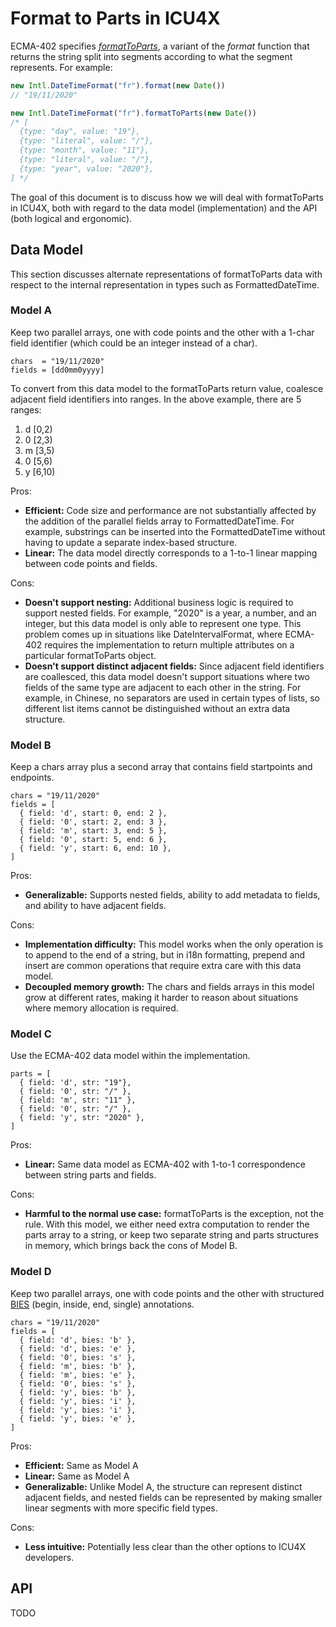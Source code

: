 Format to Parts in ICU4X
========================

ECMA-402 specifies *[formatToParts](https://developer.mozilla.org/en-US/docs/Web/JavaScript/Reference/Global_Objects/Intl/DateTimeFormat/formatToParts#Description)*, a variant of the *format* function that returns the string split into segments according to what the segment represents.  For example:

```javascript
new Intl.DateTimeFormat("fr").format(new Date())
// "19/11/2020"

new Intl.DateTimeFormat("fr").formatToParts(new Date())
/* [
  {type: "day", value: "19"},
  {type: "literal", value: "/"},
  {type: "month", value: "11"},
  {type: "literal", value: "/"},
  {type: "year", value: "2020"},
] */
```

The goal of this document is to discuss how we will deal with formatToParts in ICU4X, both with regard to the data model (implementation) and the API (both logical and ergonomic).

## Data Model

This section discusses alternate representations of formatToParts data with respect to the internal representation in types such as FormattedDateTime.

### Model A

Keep two parallel arrays, one with code points and the other with a 1-char field identifier (which could be an integer instead of a char).

```
chars  = "19/11/2020"
fields = [dd0mm0yyyy]
```

To convert from this data model to the formatToParts return value, coalesce adjacent field identifiers into ranges.  In the above example, there are 5 ranges:

1. d \[0,2)
2. 0 \[2,3)
3. m \[3,5)
4. 0 \[5,6)
5. y \[6,10)

Pros:

- **Efficient:** Code size and performance are not substantially affected by the addition of the parallel fields array to FormattedDateTime. For example, substrings can be inserted into the FormattedDateTime without having to update a separate index-based structure.
- **Linear:** The data model directly corresponds to a 1-to-1 linear mapping between code points and fields.

Cons:

- **Doesn't support nesting:** Additional business logic is required to support nested fields.  For example, "2020" is a year, a number, and an integer, but this data model is only able to represent one type.  This problem comes up in situations like DateIntervalFormat, where ECMA-402 requires the implementation to return multiple attributes on a particular formatToParts object.
- **Doesn't support distinct adjacent fields:** Since adjacent field identifiers are coallesced, this data model doesn't support situations where two fields of the same type are adjacent to each other in the string.  For example, in Chinese, no separators are used in certain types of lists, so different list items cannot be distinguished without an extra data structure.

### Model B

Keep a chars array plus a second array that contains field startpoints and endpoints.

```
chars = "19/11/2020"
fields = [
  { field: 'd', start: 0, end: 2 },
  { field: '0', start: 2, end: 3 },
  { field: 'm', start: 3, end: 5 },
  { field: '0', start: 5, end: 6 },
  { field: 'y', start: 6, end: 10 },
]
```

Pros:

- **Generalizable:** Supports nested fields, ability to add metadata to fields, and ability to have adjacent fields.

Cons:

- **Implementation difficulty:** This model works when the only operation is to append to the end of a string, but in i18n formatting, prepend and insert are common operations that require extra care with this data model.
- **Decoupled memory growth:** The chars and fields arrays in this model grow at different rates, making it harder to reason about situations where memory allocation is required.

### Model C

Use the ECMA-402 data model within the implementation.

```
parts = [
  { field: 'd', str: "19"},
  { field: '0', str: "/" },
  { field: 'm', str: "11" },
  { field: '0', str: "/" },
  { field: 'y', str: "2020" },
]
```

Pros:

- **Linear:** Same data model as ECMA-402 with 1-to-1 correspondence between string parts and fields.


Cons:

- **Harmful to the normal use case:** formatToParts is the exception, not the rule.  With this model, we either need extra computation to render the parts array to a string, or keep two separate string and parts structures in memory, which brings back the cons of Model B.

### Model D

Keep two parallel arrays, one with code points and the other with structured [BIES](https://www.researchgate.net/figure/Position-tags-in-a-word-BIES-tags-Tag-Description_tbl1_250723695) (begin, inside, end, single) annotations.

```
chars = "19/11/2020"
fields = [
  { field: 'd', bies: 'b' },
  { field: 'd', bies: 'e' },
  { field: '0', bies: 's' },
  { field: 'm', bies: 'b' },
  { field: 'm', bies: 'e' },
  { field: '0', bies: 's' },
  { field: 'y', bies: 'b' },
  { field: 'y', bies: 'i' },
  { field: 'y', bies: 'i' },
  { field: 'y', bies: 'e' },
]
```

Pros:

- **Efficient:** Same as Model A
- **Linear:** Same as Model A
- **Generalizable:** Unlike Model A, the structure can represent distinct adjacent fields, and nested fields can be represented by making smaller linear segments with more specific field types.

Cons:

- **Less intuitive:** Potentially less clear than the other options to ICU4X developers.


## API

TODO
